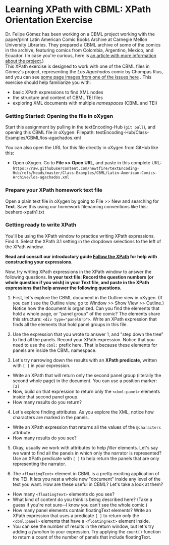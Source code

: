 # Learning XPath with CBML: XPath Orientation Exercise 

Dr. Felipe Gómez has been working on a CBML project 
working with the paper/print Latin American Comic Books Archive at Carnegie Mellon University Libraries.
They prepared a CBML archive of some of the comics in the archive, 
featuring comics from Colombia, Argentino, Mexico, and Ecuador. (In case you're curious, here is [an article with more information about the project](https://networks.h-net.org/node/23910/blog/research-corner/11109455/blog-latin-american-comics-archive-digital-collection).)  
This XPath exercise is designed to
work with one of the CBML files in Gómez's project, representing the _Los Agachados_ comic by Chompas Rius, and you can see 
[some page images from one of the issues here](https://www.ebay.com/itm/184682373528) . This exercise should help familiarize you with:
* basic XPath expressions to find XML nodes
* the structure and content of CBML TEI files
* exploring XML documents with multiple *namespaces* (CBML and TEI) 

### Getting Started: Opening the file in oXygen

Start this assignment by pulling in the textEncoding-Hub (`git pull`), and opening this CBML file in oXygen:
Filepath: textEncoding-Hub/Class-Examples/CBML/los-agachados.xml 

You can also open the URL for this file directly in oXygen from GitHub like this:
* Open oXygen. Go to **File >> Open URL**, and paste in this complete URL:
`https://raw.githubusercontent.com/newtfire/textEncoding-Hub/refs/heads/master/Class-Examples/CBML/Latin-American-Comics-Archive/los-agachados.xml`

### Prepare your XPath homework text file
Open a plain text file in oXygen by going to File >> New and searching for **Text**.
Save this using our homework filenaming conventions like this: beshero-xpath1.txt

### Getting ready to write XPath
You'll be using the XPath window to practice writing XPath expressions. Find it. 
Select the XPath 3.1 setting in the dropdown selections to the left of the XPath window. 

**Read and consult our introductory guide [Follow the XPath](https://newtfire.org/courses/tutorials/explainXPath.html) 
for help with constructing your expressions.**

Now, try writing XPath expressions in the XPath window to answer the following questions. 
**In your text file: Record the question numbers (or whole question if you wish) in your Text file, and 
paste in the XPath expressions that help answer the following questions.**

1. First, let's explore the CBML document in the Outline view in oXygen. (If you can't see the Outline view, go to 
 Window >> Show View >> Outline.) Notice how the document is organized.  Can you find the elements that hold a whole page, or "panel group" of the comic? 
The elements share this structure: `<div type="panelGrp">`. Write an XPath expression that finds all the elements that hold panel groups in this file.

2. Use the expression that you wrote to answer 1, and "step down the tree" to find all the panels. Record your XPath expression.
 Notice that you need to use the `cbml:` prefix here. That is because these elements for panels are inside the CBML namespace.

3. Let's try narrowing down the results with an **XPath predicate**, written with `[ ]` in your expression.
* Write an XPath that will return only the second panel group (literally the second whole page) in the document. You can use a position marker: `[2]`
* Now, build on that expression to return only the `<cbml:panel>` elements inside that second panel group. 
* How many results do you return? 

4. Let's explore finding attributes. As you explore the XML, notice how characters are marked in the panels.
* Write an XPath expression that returns all the values of the `@characters` attribute. 
* How many results do you see?

5. Okay, usually we work with attributes to help *filter* elements. Let's say we want to find all the panels in which 
only the narrator is represented? Use an XPath predicate with `[ ]` to help return the panels that are only representing the narrator. 

6. The `<floatingText>` element in CBML is a pretty exciting application of the TEI. It lets you nest a whole new "document" inside any level of the text you want.
How are these useful in CBML? Let's take a look at them?
* How many `<floatingText>` elements do you see?
* What kind of content do you think is being described here? (Take a guess if you're not sure--I know you can't see the whole comic.)
* How many panel elements contain floatingText elements? 
Write an XPath expression that uses a predicate `[ ]` to return *only* the `<cbml:panel>` elements that have a `<floatingText>` element inside.
* You can see the number of results in the return window, but let's try adding a *function* to your expression. Try applying the `count()` function to return a count of the number of panels that include floatingText.









